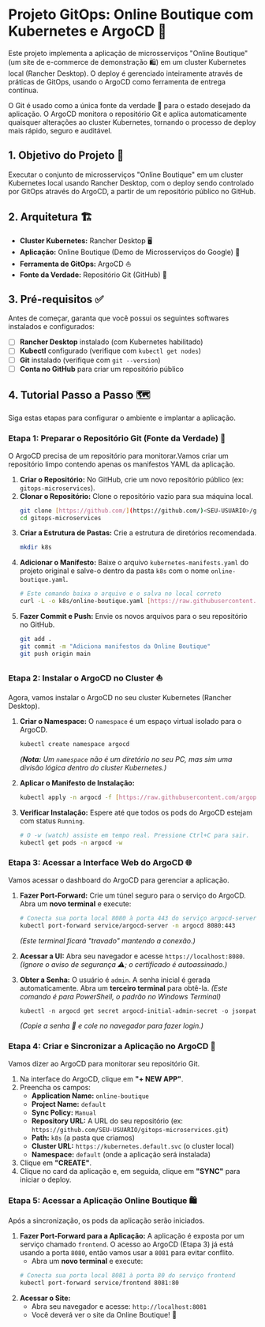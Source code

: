 #  Projeto GitOps: Online Boutique com Kubernetes e ArgoCD 🚀

Este projeto implementa a aplicação de microsserviços "Online Boutique" (um site de e-commerce de demonstração 🛍️) em um cluster Kubernetes local (Rancher Desktop). O deploy é gerenciado inteiramente através de práticas de GitOps, usando o ArgoCD como ferramenta de entrega contínua.

O Git é usado como a única fonte da verdade 📖 para o estado desejado da aplicação. O ArgoCD monitora o repositório Git e aplica automaticamente quaisquer alterações ao cluster Kubernetes, tornando o processo de deploy mais rápido, seguro e auditável.

## 1. Objetivo do Projeto 🎯

Executar o conjunto de microsserviços "Online Boutique" em um cluster Kubernetes local usando Rancher Desktop, com o deploy sendo controlado por GitOps através do ArgoCD, a partir de um repositório público no GitHub.

## 2. Arquitetura 🏗️

* **Cluster Kubernetes:** Rancher Desktop 🖥️
* **Aplicação:** Online Boutique (Demo de Microsserviços do Google) 🛒
* **Ferramenta de GitOps:** ArgoCD ⛵
* **Fonte da Verdade:** Repositório Git (GitHub) 📂

## 3. Pré-requisitos ✅

Antes de começar, garanta que você possui os seguintes softwares instalados e configurados:

* [ ] **Rancher Desktop** instalado (com Kubernetes habilitado)
* [ ] **Kubectl** configurado (verifique com `kubectl get nodes`)
* [ ] **Git** instalado (verifique com `git --version`)
* [ ] **Conta no GitHub** para criar um repositório público

## 4. Tutorial Passo a Passo 🗺️

Siga estas etapas para configurar o ambiente e implantar a aplicação.

### Etapa 1: Preparar o Repositório Git (Fonte da Verdade) 📂

O ArgoCD precisa de um repositório para monitorar.Vamos criar um repositório limpo contendo apenas os manifestos YAML da aplicação.

1.  **Criar o Repositório:** No GitHub, crie um novo repositório público (ex: `gitops-microservices`).
2.  **Clonar o Repositório:** Clone o repositório vazio para sua máquina local.
    ```bash
    git clone [https://github.com/](https://github.com/)<SEU-USUARIO>/gitops-microservices.git
    cd gitops-microservices
    ```
3.  **Criar a Estrutura de Pastas:** Crie a estrutura de diretórios recomendada.
    ```bash
    mkdir k8s
    ```
4.  **Adicionar o Manifesto:** Baixe o arquivo `kubernetes-manifests.yaml` do projeto original e salve-o dentro da pasta `k8s` com o nome `online-boutique.yaml`.
    ```bash
    # Este comando baixa o arquivo e o salva no local correto
    curl -L -o k8s/online-boutique.yaml [https://raw.githubusercontent.com/GoogleCloudPlatform/microservices-demo/main/release/kubernetes-manifests.yaml](https://raw.githubusercontent.com/GoogleCloudPlatform/microservices-demo/main/release/kubernetes-manifests.yaml)
    ```
5.  **Fazer Commit e Push:** Envie os novos arquivos para o seu repositório no GitHub.
    ```bash
    git add .
    git commit -m "Adiciona manifestos da Online Boutique"
    git push origin main
    ```

### Etapa 2: Instalar o ArgoCD no Cluster ⛵

Agora, vamos instalar o ArgoCD no seu cluster Kubernetes (Rancher Desktop).

1.  **Criar o Namespace:** O `namespace` é um espaço virtual isolado para o ArgoCD.
    ```bash
    kubectl create namespace argocd
    ```
    *(**Nota:** Um `namespace` não é um diretório no seu PC, mas sim uma divisão lógica dentro do cluster Kubernetes.)*

2.  **Aplicar o Manifesto de Instalação:**
    ```bash
    kubectl apply -n argocd -f [https://raw.githubusercontent.com/argoproj/argo-cd/stable/manifests/install.yaml](https://raw.githubusercontent.com/argoproj/argo-cd/stable/manifests/install.yaml)
    ```

3.  **Verificar Instalação:** Espere até que todos os pods do ArgoCD estejam com status `Running`.
    ```bash
    # O -w (watch) assiste em tempo real. Pressione Ctrl+C para sair.
    kubectl get pods -n argocd -w
    ```

### Etapa 3: Acessar a Interface Web do ArgoCD 🌐

Vamos acessar o dashboard do ArgoCD para gerenciar a aplicação.

1.  **Fazer Port-Forward:** Crie um túnel seguro para o serviço do ArgoCD. Abra um **novo terminal** e execute:
    ```bash
    # Conecta sua porta local 8080 à porta 443 do serviço argocd-server
    kubectl port-forward service/argocd-server -n argocd 8080:443
    ```
    *(Este terminal ficará "travado" mantendo a conexão.)*

2.  **Acessar a UI:** Abra seu navegador e acesse `https://localhost:8080`.
    *(Ignore o aviso de segurança ⚠️; o certificado é autoassinado.)*

3.  **Obter a Senha:** O usuário é `admin`. A senha inicial é gerada automaticamente. Abra um **terceiro terminal** para obtê-la.
    *(Este comando é para PowerShell, o padrão no Windows Terminal)*
    ```powershell
    kubectl -n argocd get secret argocd-initial-admin-secret -o jsonpath="{.data.password}" | ForEach-Object { [System.Text.Encoding]::UTF8.GetString([System.Convert]::FromBase64String($_)) }
    ```
    *(Copie a senha 🔑 e cole no navegador para fazer login.)*

### Etapa 4: Criar e Sincronizar a Aplicação no ArgoCD 🔄

Vamos dizer ao ArgoCD para monitorar seu repositório Git.

1.  Na interface do ArgoCD, clique em **"+ NEW APP"**.
2.  Preencha os campos:
    * **Application Name:** `online-boutique`
    * **Project Name:** `default`
    * **Sync Policy:** `Manual`
    * **Repository URL:** A URL do seu repositório (ex: `https://github.com/SEU-USUARIO/gitops-microservices.git`)
    * **Path:** `k8s` (a pasta que criamos)
    * **Cluster URL:** `https://kubernetes.default.svc` (o cluster local)
    * **Namespace:** `default` (onde a aplicação será instalada)
3.  Clique em **"CREATE"**.
4.  Clique no card da aplicação e, em seguida, clique em **"SYNC"** para iniciar o deploy.

### Etapa 5: Acessar a Aplicação Online Boutique 🛍️

Após a sincronização, os pods da aplicação serão iniciados.

1.  **Fazer Port-Forward para a Aplicação:** A aplicação é exposta por um serviço chamado `frontend`. O acesso ao ArgoCD (Etapa 3) já está usando a porta `8080`, então vamos usar a `8081` para evitar conflito.
    * Abra um **novo terminal** e execute:
    ```bash
    # Conecta sua porta local 8081 à porta 80 do serviço frontend
    kubectl port-forward service/frontend 8081:80
    ```
2.  **Acessar o Site:**
    * Abra seu navegador e acesse: `http://localhost:8081`
    * Você deverá ver o site da Online Boutique! 🎉

